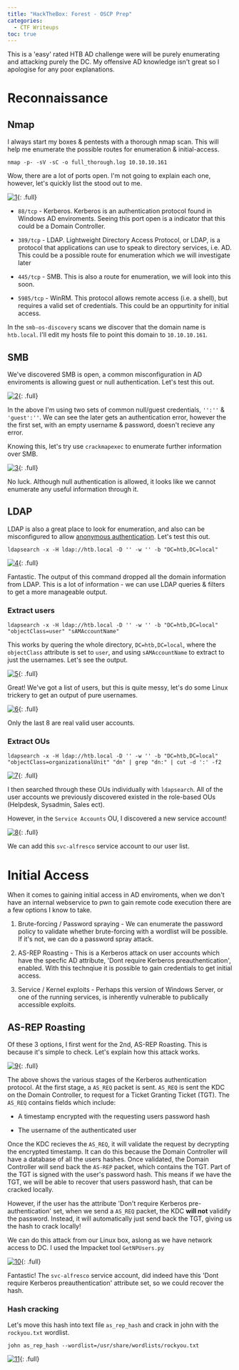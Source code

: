 ```yaml
---
title: "HackTheBox: Forest - OSCP Prep"
categories:
  - CTF Writeups
toc: true
---
```


This is a 'easy' rated HTB AD challenge were will be purely enumerating and attacking purely the DC. My offensive AD knowledge isn't great so I apologise for any poor explanations.

# Reconnaissance

## Nmap

I always start my boxes & pentests with a thorough nmap scan. This will help me enumerate the possible routes for enumeration & initial-access. 

`nmap -p- -sV -sC -o full_thorough.log 10.10.10.161`

Wow, there are a lot of ports open. I'm not going to explain each one, however, let's quickly list the stood out to me.

[![1](/assets/images/Forest/1.png)](/assets/images/Forest/1.png){: .full}


* `88/tcp` - Kerberos. Kerberos is an authentication protocol found in Windows AD enviroments. Seeing this port open is a indicator that this could be a Domain Controller. 

* `389/tcp` - LDAP. Lightweight Directory Access Protocol, or LDAP, is a protocol that applications can use to speak to directory services, i.e. AD. This could be a possible route for enumeration which we will investigate later

* `445/tcp` - SMB. This is also a route for enumeration, we will look into this soon.

* `5985/tcp` - WinRM. This protocol allows remote access (i.e. a shell), but requires a valid set of credentials. This could be an oppurtinity for initial access.

In the `smb-os-discovery` scans we discover that the domain name is `htb.local`. I'll edit my hosts file to point this domain to `10.10.10.161`.

## SMB

We've discovered SMB is open, a common misconfiguration in AD enviroments is allowing guest or null authentication. Let's test this out.

[![2](/assets/images/Forest/2.png)](/assets/images/Forest/2.png){: .full}

In the above I'm using two sets of common null/guest credentials, `'':''` & `'guest':''`. We can see the later gets an authentication error, however the the first set, with an empty username & password, doesn't recieve any error.

Knowing this, let's try use `crackmapexec` to enumerate further information over SMB.

[![3](/assets/images/Forest/3.png)](/assets/images/Forest/3.png){: .full}

No luck. Although null authentication is allowed, it looks like we cannot enumerate any useful information through it.

## LDAP

LDAP is also a great place to look for enumeration, and also can be misconfigured to allow [anonymous authentication](https://learn.microsoft.com/en-us/troubleshoot/windows-server/identity/anonymous-ldap-operations-active-directory-disabled). Let's test this out.

`ldapsearch -x -H ldap://htb.local -D '' -w '' -b "DC=htb,DC=local"`


[![4](/assets/images/Forest/4.png)](/assets/images/Forest/4.png){: .full}

Fantastic. The output of this command dropped all the domain information from LDAP. This is a lot of information - we can use LDAP queries & filters to get a more manageable output.

### Extract users

`ldapsearch -x -H ldap://htb.local -D '' -w '' -b "DC=htb,DC=local" "objectClass=user" "sAMAccountName"`

This works by quering the whole directory, `DC=htb,DC=local`, where the `objectClass` attribute is set to `user`, and using `sAMAccountName` to extract to just the usernames. Let's see the output.

[![5](/assets/images/Forest/5.png)](/assets/images/Forest/5.png){: .full}

Great! We've got a list of users, but this is quite messy, let's do some Linux trickery to get an output of pure usernames.

[![6](/assets/images/Forest/6.png)](/assets/images/Forest/6.png){: .full}

Only the last 8 are real valid user accounts.

### Extract OUs

`ldapsearch -x -H ldap://htb.local -D '' -w '' -b "DC=htb,DC=local" "objectClass=organizationalUnit" "dn" | grep "dn:" | cut -d ':' -f2`

[![7](/assets/images/Forest/7.png)](/assets/images/Forest/7.png){: .full}

I then searched through these OUs individually with `ldapsearch`. All of the user accounts we previously discovered existed in the role-based OUs (Helpdesk, Sysadmin, Sales ect).

However, in the `Service Accounts` OU, I discovered a new service account!

[![8](/assets/images/Forest/8.png)](/assets/images/Forest/8.png){: .full}

We can add this `svc-alfresco` service account to our user list.

# Initial Access

When it comes to gaining initial access in AD enviroments, when we don't have an internal webservice to pwn to gain remote code execution there are a few options I know to take. 

1. Brute-forcing / Password spraying - We can enumerate the password policy to validate whether brute-forcing with a wordlist will be possible. If it's not, we can do a password spray attack.

2. AS-REP Roasting - This is a Kerberos attack on user accounts which have the specfic AD attribute, 'Dont require Kerberos preauthentication', enabled. With this technqiue it is possible to gain credentials to get initial access.

3. Service / Kernel exploits - Perhaps this version of Windows Server, or one of the running services, is inherently vulnerable to publically accessible exploits.

## AS-REP Roasting

Of these 3 options, I first went for the 2nd, AS-REP Roasting. This is because it's simple to check. Let's explain how this attack works.

[![9](/assets/images/Forest/9.png)](/assets/images/Forest/9.png){: .full}

The above shows the various stages of the Kerberos authentication protocol. At the first stage, a `AS_REQ` packet is sent. `AS_REQ` is sent the KDC on the Domain Controller, to request for a Ticket Granting Ticket (TGT). The `AS_REQ` contains fields which include:

* A timestamp encrypted with the requesting users password hash

* The username of the authenticated user

Once the KDC recieves the `AS_REQ`, it will validate the request by decrypting the encrypted timestamp. It can do this because the Domain Controller will have a database of all the users hashes. Once validated, the Domain Controller will send back the `AS-REP` packet, which contains the TGT. Part of the TGT is signed with the user's password hash. This means if we have the TGT, we will be able to recover that users password hash, that can be cracked locally.

However, if the user has the attribute 'Don't require Kerberos pre-authentication' set, when we send a `AS_REQ` packet, the KDC **will not** validify the password. Instead, it will automatically just send back the TGT, giving us the hash to crack locally!

We can do this attack from our Linux box, aslong as we have network access to DC. I used the Impacket tool `GetNPUsers.py`

[![10](/assets/images/Forest/10.png)](/assets/images/Forest/10.png){: .full}

Fantastic! The `svc-alfresco` service account, did indeed have this 'Dont require Kerberos preauthentication' attribute set, so we could recover the hash.

### Hash cracking

Let's move this hash into text file `as_rep_hash` and crack in john with the `rockyou.txt` wordlist.

`john as_rep_hash --wordlist=/usr/share/wordlists/rockyou.txt`

[![11](/assets/images/Forest/11.png)](/assets/images/Forest/11.png){: .full}
